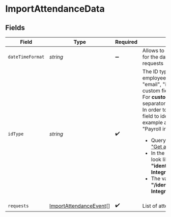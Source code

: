 # ImportAttendanceData


## Fields

| Field                                                                                                                                                                                                                                                                                                                                                                                                                                                                                                                                                                                                                                                                                   | Type                                                                                                                                                                                                                                                                                                                                                                                                                                                                                                                                                                                                                                                                                    | Required                                                                                                                                                                                                                                                                                                                                                                                                                                                                                                                                                                                                                                                                                | Description                                                                                                                                                                                                                                                                                                                                                                                                                                                                                                                                                                                                                                                                             | Example                                                                                                                                                                                                                                                                                                                                                                                                                                                                                                                                                                                                                                                                                 |
| --------------------------------------------------------------------------------------------------------------------------------------------------------------------------------------------------------------------------------------------------------------------------------------------------------------------------------------------------------------------------------------------------------------------------------------------------------------------------------------------------------------------------------------------------------------------------------------------------------------------------------------------------------------------------------------- | --------------------------------------------------------------------------------------------------------------------------------------------------------------------------------------------------------------------------------------------------------------------------------------------------------------------------------------------------------------------------------------------------------------------------------------------------------------------------------------------------------------------------------------------------------------------------------------------------------------------------------------------------------------------------------------- | --------------------------------------------------------------------------------------------------------------------------------------------------------------------------------------------------------------------------------------------------------------------------------------------------------------------------------------------------------------------------------------------------------------------------------------------------------------------------------------------------------------------------------------------------------------------------------------------------------------------------------------------------------------------------------------- | --------------------------------------------------------------------------------------------------------------------------------------------------------------------------------------------------------------------------------------------------------------------------------------------------------------------------------------------------------------------------------------------------------------------------------------------------------------------------------------------------------------------------------------------------------------------------------------------------------------------------------------------------------------------------------------- | --------------------------------------------------------------------------------------------------------------------------------------------------------------------------------------------------------------------------------------------------------------------------------------------------------------------------------------------------------------------------------------------------------------------------------------------------------------------------------------------------------------------------------------------------------------------------------------------------------------------------------------------------------------------------------------- |
| `dateTimeFormat`                                                                                                                                                                                                                                                                                                                                                                                                                                                                                                                                                                                                                                                                        | *string*                                                                                                                                                                                                                                                                                                                                                                                                                                                                                                                                                                                                                                                                                | :heavy_minus_sign:                                                                                                                                                                                                                                                                                                                                                                                                                                                                                                                                                                                                                                                                      | Allows to set custom date format for the date-time values sent in the requests                                                                                                                                                                                                                                                                                                                                                                                                                                                                                                                                                                                                          | yyyy-MM-dd hh:mm a                                                                                                                                                                                                                                                                                                                                                                                                                                                                                                                                                                                                                                                                      |
| `idType`                                                                                                                                                                                                                                                                                                                                                                                                                                                                                                                                                                                                                                                                                | *string*                                                                                                                                                                                                                                                                                                                                                                                                                                                                                                                                                                                                                                                                                | :heavy_check_mark:                                                                                                                                                                                                                                                                                                                                                                                                                                                                                                                                                                                                                                                                      | The ID type used to identify the employee. Can be one of: "bobId", "email", "idInCompany", or a custom field.<br/>For <b>custom fields</b> a forward slash separator should be used.<br/>In order to use a specific custom field to identify an employee, for example a custom field called "Payroll integration ID":<ul><li>Query the field name via the <a href='https://apidocs.hibob.com/reference/get_company-people-fields'>"Get all company fields"</a></li><li>In the response the name will look like <b>"identification.custom.Payroll Integration ID_1RNhIIf"</b></li><li>The value to use should be: <b>"/identification/custom/Payroll Integration ID_1RNhI"</b></li></ul> |                                                                                                                                                                                                                                                                                                                                                                                                                                                                                                                                                                                                                                                                                         |
| `requests`                                                                                                                                                                                                                                                                                                                                                                                                                                                                                                                                                                                                                                                                              | [ImportAttendanceEvent](../../models/shared/importattendanceevent.md)[]                                                                                                                                                                                                                                                                                                                                                                                                                                                                                                                                                                                                                 | :heavy_check_mark:                                                                                                                                                                                                                                                                                                                                                                                                                                                                                                                                                                                                                                                                      | List of attendance events                                                                                                                                                                                                                                                                                                                                                                                                                                                                                                                                                                                                                                                               |                                                                                                                                                                                                                                                                                                                                                                                                                                                                                                                                                                                                                                                                                         |
